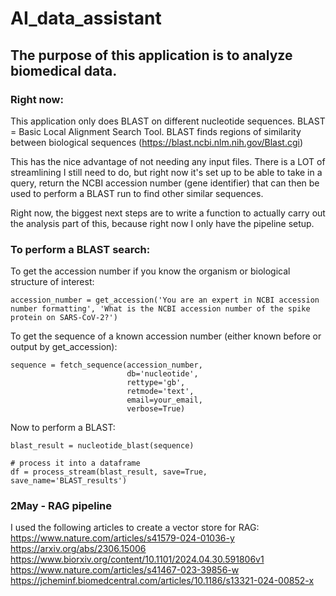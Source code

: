 # AI_data_assistant

## The purpose of this application is to analyze biomedical data.

### Right now:

This application only does BLAST on different nucleotide sequences. BLAST = Basic Local Alignment Search Tool. BLAST finds regions of similarity between biological sequences (https://blast.ncbi.nlm.nih.gov/Blast.cgi)

This has the nice advantage of not needing any input files. There is a LOT of streamlining I still need to do, but right now it's set up to be able to take in a query, return the NCBI accession number (gene identifier) that can then be used to perform a BLAST run to find other similar sequences. 

Right now, the biggest next steps are to write a function to actually carry out the analysis part of this, because right now I only have the pipeline setup.

### To perform a BLAST search:

To get the accession number if you know the organism or biological structure of interest:

```angular2html
accession_number = get_accession('You are an expert in NCBI accession number formatting', 'What is the NCBI accession number of the spike protein on SARS-CoV-2?')
```

To get the sequence of a known accession number (either known before or output by get_accession):

```angular2html
sequence = fetch_sequence(accession_number, 
                          db='nucleotide',
                          rettype='gb',
                          retmode='text',
                          email=your_email,
                          verbose=True)
```

Now to perform a BLAST:

```angular2html
blast_result = nucleotide_blast(sequence)

# process it into a dataframe
df = process_stream(blast_result, save=True, save_name='BLAST_results')
```

### 2May - RAG pipeline
I used the following articles to create a vector store for RAG:  
https://www.nature.com/articles/s41579-024-01036-y  
https://arxiv.org/abs/2306.15006  
https://www.biorxiv.org/content/10.1101/2024.04.30.591806v1  
https://www.nature.com/articles/s41467-023-39856-w  
https://jcheminf.biomedcentral.com/articles/10.1186/s13321-024-00852-x  
